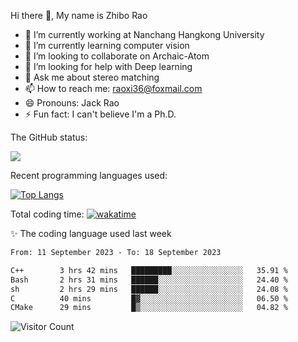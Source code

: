 Hi there 👋, My name is Zhibo Rao
- 🔭 I’m currently working at Nanchang Hangkong University
- 🌱 I’m currently learning computer vision
- 👯 I’m looking to collaborate on Archaic-Atom
- 🤔 I’m looking for help with Deep learning
- 💬 Ask me about stereo matching
- 📫 How to reach me: raoxi36@foxmail.com
- 😄 Pronouns: Jack Rao
- ⚡ Fun fact: I can't believe I'm a Ph.D.

The GitHub status:

![](https://github-readme-stats.vercel.app/api?username=ZhiboRao)

Recent programming languages used:

[![Top Langs](https://github-readme-stats.vercel.app/api/top-langs/?username=ZhiboRao&layout=compact)](https://github.com/anuraghazra/github-readme-stats)

Total coding time: [![wakatime](https://wakatime.com/badge/user/51ec5ec7-4742-4243-9eea-732ade32c0b7.svg)](https://wakatime.com/@51ec5ec7-4742-4243-9eea-732ade32c0b7)

✨ The coding language used last week 
<!--START_SECTION:waka-->

```txt
From: 11 September 2023 - To: 18 September 2023

C++        3 hrs 42 mins   █████████░░░░░░░░░░░░░░░░   35.91 %
Bash       2 hrs 31 mins   ██████░░░░░░░░░░░░░░░░░░░   24.40 %
sh         2 hrs 29 mins   ██████░░░░░░░░░░░░░░░░░░░   24.08 %
C          40 mins         █▓░░░░░░░░░░░░░░░░░░░░░░░   06.50 %
CMake      29 mins         █▒░░░░░░░░░░░░░░░░░░░░░░░   04.82 %
```

<!--END_SECTION:waka-->

![Visitor Count](https://profile-counter.glitch.me/Raohaocheng/count.svg)
